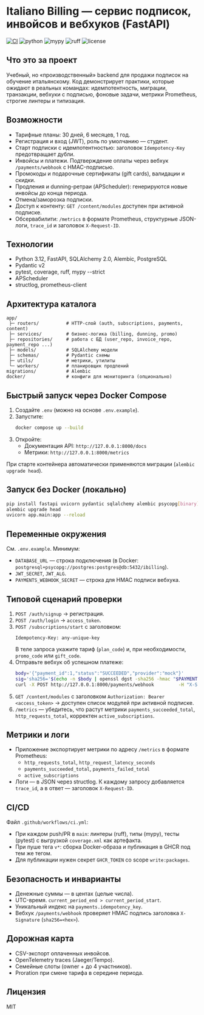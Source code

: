 # Italiano Billing — сервис подписок, инвойсов и вебхуков (FastAPI)

[![CI](https://img.shields.io/github/actions/workflow/status/<OWNER>/<REPO>/ci.yml?branch=main&label=CI)](https://github.com/<OWNER>/<REPO>/actions)
![python](https://img.shields.io/badge/python-3.12-blue)
![mypy](https://img.shields.io/badge/type--check-mypy--strict-green)
![ruff](https://img.shields.io/badge/lint-ruff-green)
![license](https://img.shields.io/badge/license-MIT-green)


## Что это за проект
Учебный, но «производственный» backend для продажи подписок на обучение итальянскому. Код демонстрирует практики, которые ожидают в реальных командах: идемпотентность, миграции, транзакции, вебхуки с подписью, фоновые задачи, метрики Prometheus, строгие линтеры и типизация.

## Возможности
- Тарифные планы: 30 дней, 6 месяцев, 1 год.
- Регистрация и вход (JWT), роль по умолчанию — студент.
- Старт подписки с идемпотентностью: заголовок `Idempotency-Key` предотвращает дубли.
- Инвойсы и платежи. Подтверждение оплаты через вебхук `/payments/webhook` с HMAC-подписью.
- Промокоды и подарочные сертификаты (gift cards), валидации и скидки.
- Продления и dunning-ретраи (APScheduler): генерируются новые инвойсы до конца периода.
- Отмена/заморозка подписки.
- Доступ к контенту: `GET /content/modules` доступен при активной подписке.
- Обсервабилити: `/metrics` в формате Prometheus, структурные JSON-логи, `trace_id` и заголовок `X-Request-ID`.

## Технологии
- Python 3.12, FastAPI, SQLAlchemy 2.0, Alembic, PostgreSQL
- Pydantic v2
- pytest, coverage, ruff, mypy --strict
- APScheduler
- structlog, prometheus-client

## Архитектура каталога
```
app/
 ├─ routers/          # HTTP-слой (auth, subscriptions, payments, content)
 ├─ services/         # бизнес-логика (billing, dunning, promo)
 ├─ repositories/     # работа с БД (user_repo, invoice_repo, payment_repo ...)
 ├─ models/           # SQLAlchemy модели
 ├─ schemas/          # Pydantic схемы
 ├─ utils/            # метрики, утилиты
 └─ workers/          # планировщик продлений
migrations/           # Alembic
docker/               # конфиги для мониторинга (опционально)
```

## Быстрый запуск через Docker Compose
1. Создайте `.env` (можно на основе `.env.example`).
2. Запустите:
   ```bash
   docker compose up --build
   ```
3. Откройте:
   - Документация API: `http://127.0.0.1:8000/docs`
   - Метрики: `http://127.0.0.1:8000/metrics`

При старте контейнера автоматически применяются миграции (`alembic upgrade head`).

## Запуск без Docker (локально)
```bash
pip install fastapi uvicorn pydantic sqlalchemy alembic psycopg[binary]             structlog apscheduler prometheus-client python-dotenv
alembic upgrade head
uvicorn app.main:app --reload
```

## Переменные окружения
См. `.env.example`. Минимум:
- `DATABASE_URL` — строка подключения (в Docker: `postgresql+psycopg://postgres:postgres@db:5432/ibilling`).
- `JWT_SECRET`, `JWT_ALG`.
- `PAYMENTS_WEBHOOK_SECRET` — строка для HMAC подписи вебхука.

## Типовой сценарий проверки
1. `POST /auth/signup` → регистрация.
2. `POST /auth/login` → `access_token`.
3. `POST /subscriptions/start` с заголовком:
   ```
   Idempotency-Key: any-unique-key
   ```
   В теле запроса укажите тариф (`plan_code`) и, при необходимости, `promo_code` или `gift_code`.
4. Отправьте вебхук об успешном платеже:
   ```bash
   body='{"payment_id":1,"status":"SUCCEEDED","provider":"mock"}'
   sig='sha256='$(echo -n $body | openssl dgst -sha256 -hmac "$PAYMENTS_WEBHOOK_SECRET" | sed 's/^.* //')
   curl -X POST http://127.0.0.1:8000/payments/webhook         -H "X-Signature: $sig" -H "Content-Type: application/json" -d "$body"
   ```
5. `GET /content/modules` с заголовком `Authorization: Bearer <access_token>` → доступен список модулей при активной подписке.
6. `/metrics` — убедитесь, что растут метрики `payments_succeeded_total`, `http_requests_total`, корректен `active_subscriptions`.

## Метрики и логи
- Приложение экспортирует метрики по адресу `/metrics` в формате Prometheus: 
  - `http_requests_total`, `http_request_latency_seconds`
  - `payments_succeeded_total`, `payments_failed_total`
  - `active_subscriptions`
- Логи — в JSON через structlog. К каждому запросу добавляется `trace_id`, а в ответ — заголовок `X-Request-ID`.

## CI/CD
Файл `.github/workflows/ci.yml`:
- При каждом push/PR в `main`: линтеры (ruff), типы (mypy), тесты (pytest) с выгрузкой `coverage.xml` как артефакта.
- При пуше тега `v*`: сборка Docker-образа и публикация в GHCR под тем же тегом.
- Для публикации нужен секрет `GHCR_TOKEN` со scope `write:packages`.

## Безопасность и инварианты
- Денежные суммы — в центах (целые числа).
- UTC-время. `current_period_end > current_period_start`.
- Уникальный индекс на `payments.idempotency_key`.
- Вебхук `/payments/webhook` проверяет HMAC подпись заголовка `X-Signature` (`sha256=<hex>`).

## Дорожная карта
- CSV-экспорт оплаченных инвойсов.
- OpenTelemetry traces (Jaeger/Tempo).
- Семейные слоты (owner + до 4 участников).
- Proration при смене тарифа в середине периода.

## Лицензия
MIT
